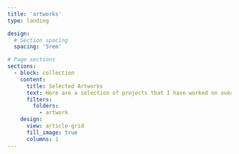 ```yaml
---
title: 'artworks'
type: landing

design:
  # Section spacing
  spacing: '5rem'

# Page sections
sections:
  - block: collection
    content:
      title: Selected Artworks
      text: Here are a selection of projects that I have worked on over the years.
      filters:
        folders:
          - artwork
    design:
      view: article-grid
      fill_image: true
      columns: 1
---
```


